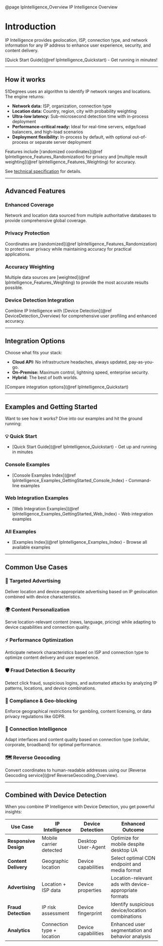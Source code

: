 @page IpIntelligence_Overview IP Intelligence Overview

# Introduction

IP Intelligence provides geolocation, ISP, connection type, and network information for any IP address to enhance user experience, security, and content delivery.

[Quick Start Guide](@ref IpIntelligence_Quickstart) - Get running in minutes!

---

## How it works


51Degrees uses an algorithm to identify IP network ranges and locations. The engine returns:

- **Network data:** ISP, organization, connection type
- **Location data:** Country, region, city with probability weighting
- **Ultra-low latency:** Sub-microsecond detection time with in-process deployment
- **Performance-critical ready:** Ideal for real-time servers, edge/load balancers, and high-load scenarios
- **Deployment flexibility:** In-process by default, with optional out-of-process or separate server deployment

Features include [randomized coordinates](@ref IpIntelligence_Features_Randomization) for privacy and [multiple result weighting](@ref IpIntelligence_Features_Weighting) for accuracy.

See [technical specification](https://github.com/51Degrees/specifications/blob/main/ip-intelligence-specification/README%2Emd) for details.

---

## Advanced Features


### Enhanced Coverage

Network and location data sourced from multiple authoritative databases to provide comprehensive global coverage.

### Privacy Protection

Coordinates are [randomized](@ref IpIntelligence_Features_Randomization) to protect user privacy while maintaining accuracy for practical applications.

### Accuracy Weighting

Multiple data sources are [weighted](@ref IpIntelligence_Features_Weighting) to provide the most accurate results possible.

### Device Detection Integration

Combine IP Intelligence with [Device Detection](@ref DeviceDetection_Overview) for comprehensive user profiling and enhanced accuracy.

---

## Integration Options


Choose what fits your stack:

- **Cloud API:** No infrastructure headaches, always updated, pay-as-you-go.
- **On-Premise:** Maximum control, lightning speed, enterprise security.
- **Hybrid:** The best of both worlds.

[Compare integration options](@ref IpIntelligence_Quickstart)

---

## Examples and Getting Started


Want to see how it works? Dive into our examples and hit the ground running:

### 💡 Quick Start
- [Quick Start Guide](@ref IpIntelligence_Quickstart) - Get up and running in minutes

### Console Examples
- [Console Examples Index](@ref IpIntelligence_Examples_GettingStarted_Console_Index) - Command-line examples

### Web Integration Examples
- [Web Integration Examples](@ref IpIntelligence_Examples_GettingStarted_Web_Index) - Web integration examples

### All Examples
- [Examples Index](@ref IpIntelligence_Examples_Index) - Browse all available examples

---

## Common Use Cases


### 🎯 Targeted Advertising

Deliver location and device-appropriate advertising based on IP geolocation combined with device characteristics.

### 🌍 Content Personalization

Serve location-relevant content (news, language, pricing) while adapting to device capabilities and connection quality.

### ⚡ Performance Optimization

Anticipate network characteristics based on ISP and connection type to optimize content delivery and user experience.

### 🛡️ Fraud Detection & Security

Detect click fraud, suspicious logins, and automated attacks by analyzing IP patterns, locations, and device combinations.

### 🚫 Compliance & Geo-blocking

Enforce geographical restrictions for gambling, content licensing, or data privacy regulations like GDPR.

### 🔌 Connection Intelligence

Adapt interfaces and content quality based on connection type (cellular, corporate, broadband) for optimal performance.

### 🗺️ Reverse Geocoding

Convert coordinates to human-readable addresses using our [Reverse Geocoding service](@ref ReverseGeocoding_Overview).

---

## Combined with Device Detection


When you combine IP Intelligence with Device Detection, you get powerful insights:

| Use Case | IP Intelligence | Device Detection | Enhanced Outcome |
|----------|----------------|------------------|------------------|
| **Responsive Design** | Mobile carrier detected | Desktop User-Agent | Optimize for mobile despite desktop UA |
| **Content Delivery** | Geographic location | Device capabilities | Select optimal CDN endpoint and media format |
| **Advertising** | Location + ISP data | Device properties | Location-relevant ads with device-appropriate formats |
| **Fraud Detection** | IP risk assessment | Device fingerprint | Identify suspicious device/location combinations |
| **Analytics** | Connection type + location | Device capabilities | Enhanced user segmentation and behavior analysis |